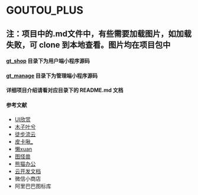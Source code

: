 # GOUTOU_PLUS
## 注：项目中的.md文件中，有些需要加载图片，如加载失败，可 clone 到本地查看。图片均在项目包中
#### [gt_shop](./gt_shop/README.md) 目录下为用户端小程序源码

#### [gt_manage](./gt_manage/README.md) 目录下为管理端小程序源码

#### 详细项目介绍请看对应目录下的 README.md 文档

#### 参考文献
- [UI欣赏](https://huaban.com/pins/3112350630/)
- [木子叶兮](https://huaban.com/pins/3144327938/)
- [徒步流云](https://huaban.com/pins/2922418769/)
- [皮卡啾_](https://huaban.com/pins/3103497844/)
- [懒xuan](https://huaban.com/pins/3191764848/)
- [图怪兽](https://818ps.com/muban/zitisheji.html)
- [熊猫办公](https://www.tukuppt.com/)
- [云开发文档](https://developers.weixin.qq.com/miniprogram/dev/wxcloud/basis/getting-started.html)
- 微信小商店
- 阿里巴巴图标库


